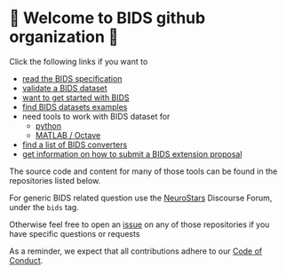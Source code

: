 # 👋 Welcome to BIDS github organization 👋

Click the following links if you want to

- [read the BIDS specification](https://bids-specification.readthedocs.io/en/latest/)
- [validate a BIDS dataset](https://bids-standard.github.io/bids-validator/)
- [want to get started with BIDS](https://bids-standard.github.io/bids-starter-kit/)
- [find BIDS datasets examples](https://github.com/bids-standard/bids-examples#bids-examples)
- need tools to work with BIDS dataset for
  - [python](https://bids-standard.github.io/pybids/)
  - [MATLAB / Octave](https://bids-matlab.readthedocs.io/en/latest/index.html)
  <!-- - R -->
- [find a list of BIDS converters](https://bids.neuroimaging.io/benefits.html#converters)
- [get information on how to submit a BIDS extension proposal](https://docs.google.com/document/d/1pWmEEY-1-WuwBPNy5tDAxVJYQ9Een4hZJM06tQZg8X4/edit)

The source code and content for many of those tools can be found in the
repositories listed below.

For generic BIDS related question use the
[NeuroStars](https://neurostars.org/tags/bids) Discourse Forum, under the `bids`
tag.

Otherwise feel free to open an
[issue](https://docs.github.com/en/issues/tracking-your-work-with-issues/about-issues)
on any of those repositories if you have specific questions or requests

As a reminder, we expect that all contributions adhere to our
[Code of Conduct](../CODE_OF_CONDUCT.md).
